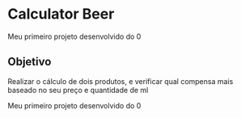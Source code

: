 # Calculator Beer

Meu primeiro projeto desenvolvido do 0

## Objetivo

Realizar o cálculo de dois produtos, e verificar qual compensa mais baseado no seu preço e quantidade de ml

Meu primeiro projeto desenvolvido do 0


